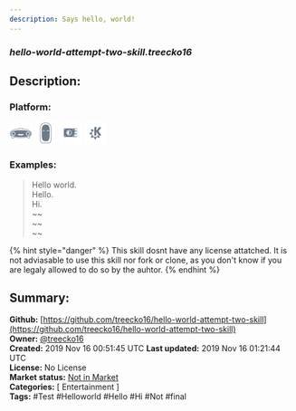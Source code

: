 ```yaml
---
description: Says hello, world!
---
```


### _hello-world-attempt-two-skill.treecko16_  
## Description:  
  
  
  
### Platform:  
 ![Mark I](../.gitbook/assets/mark-1-icon.png)  ![Mark II](../.gitbook/assets/mark-2-icon.png)  ![Picroft](../.gitbook/assets/picroft-icon.png)  ![plasmoid](../.gitbook/assets/kde.png)   
### Examples:  
> Hello world.  
> Hello.  
> Hi.  
> ~~  
> ~~  
> ~~  
  
{% hint style="danger" %}
This skill dosnt have any license attatched. It is not adviasable to use this skill nor fork or clone, as you don't know if you are legaly allowed to do so by the auhtor.
{% endhint %}
  
## Summary:  
**Github:** [https://github.com/treecko16/hello-world-attempt-two-skill](https://github.com/treecko16/hello-world-attempt-two-skill)  
**Owner:** [@treecko16](https://github.com/treecko16)  
**Created:** 2019 Nov 16 00:51:45 UTC  **Last updated:** 2019 Nov 16 01:21:44 UTC  
**License:** No License  
**Market status:** [Not in Market](https://market.mycroft.ai/skill/)  
**Categories:** [ Entertainment ]   
**Tags:** \#Test \#Helloworld \#Hello \#Hi \#Not \#final   
